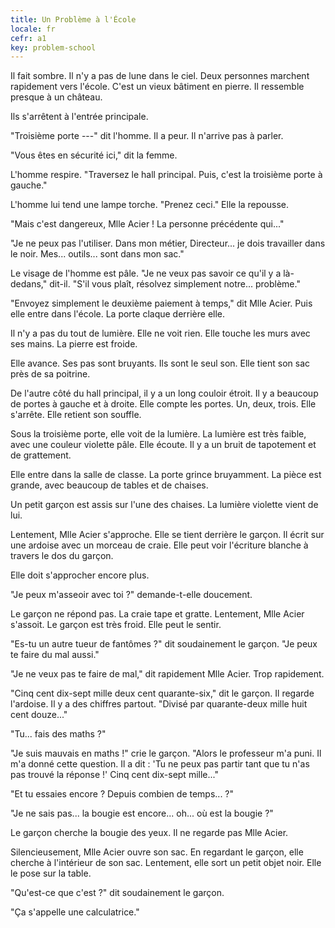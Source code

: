 ```yaml
---
title: Un Problème à l'École
locale: fr
cefr: a1
key: problem-school
---
```


Il fait sombre. Il n'y a pas de lune dans le ciel. Deux personnes marchent rapidement vers l'école. C'est un vieux bâtiment en pierre. Il ressemble presque à un château.

Ils s'arrêtent à l'entrée principale.

"Troisième porte ---" dit l'homme. Il a peur. Il n'arrive pas à parler.

"Vous êtes en sécurité ici," dit la femme.

L'homme respire. "Traversez le hall principal. Puis, c'est la troisième porte à gauche."

L'homme lui tend une lampe torche. "Prenez ceci." Elle la repousse.

"Mais c'est dangereux, Mlle Acier ! La personne précédente qui..."

"Je ne peux pas l'utiliser. Dans mon métier, Directeur... je dois travailler dans le noir. Mes... outils... sont dans mon sac."

Le visage de l'homme est pâle. "Je ne veux pas savoir ce qu'il y a là-dedans," dit-il. "S'il vous plaît, résolvez simplement notre... problème."

"Envoyez simplement le deuxième paiement à temps," dit Mlle Acier. Puis elle entre dans l'école. La porte claque derrière elle.

Il n'y a pas du tout de lumière. Elle ne voit rien. Elle touche les murs avec ses mains. La pierre est froide.

Elle avance. Ses pas sont bruyants. Ils sont le seul son. Elle tient son sac près de sa poitrine.

De l'autre côté du hall principal, il y a un long couloir étroit. Il y a beaucoup de portes à gauche et à droite. Elle compte les portes. Un, deux, trois. Elle s'arrête. Elle retient son souffle.

Sous la troisième porte, elle voit de la lumière. La lumière est très faible, avec une couleur violette pâle. Elle écoute. Il y a un bruit de tapotement et de grattement.

Elle entre dans la salle de classe. La porte grince bruyamment. La pièce est grande, avec beaucoup de tables et de chaises.

Un petit garçon est assis sur l'une des chaises. La lumière violette vient de lui.

Lentement, Mlle Acier s'approche. Elle se tient derrière le garçon. Il écrit sur une ardoise avec un morceau de craie. Elle peut voir l'écriture blanche à travers le dos du garçon.

Elle doit s'approcher encore plus.

"Je peux m'asseoir avec toi ?" demande-t-elle doucement.

Le garçon ne répond pas. La craie tape et gratte. Lentement, Mlle Acier s'assoit. Le garçon est très froid. Elle peut le sentir.

"Es-tu un autre tueur de fantômes ?" dit soudainement le garçon. "Je peux te faire du mal aussi."

"Je ne veux pas te faire de mal," dit rapidement Mlle Acier. Trop rapidement.

"Cinq cent dix-sept mille deux cent quarante-six," dit le garçon. Il regarde l'ardoise. Il y a des chiffres partout. "Divisé par quarante-deux mille huit cent douze..."

"Tu... fais des maths ?"

"Je suis mauvais en maths !" crie le garçon. "Alors le professeur m'a puni. Il m'a donné cette question. Il a dit : 'Tu ne peux pas partir tant que tu n'as pas trouvé la réponse !' Cinq cent dix-sept mille..."

"Et tu essaies encore ? Depuis combien de temps... ?"

"Je ne sais pas... la bougie est encore... oh... où est la bougie ?"

Le garçon cherche la bougie des yeux. Il ne regarde pas Mlle Acier.

Silencieusement, Mlle Acier ouvre son sac. En regardant le garçon, elle cherche à l'intérieur de son sac. Lentement, elle sort un petit objet noir. Elle le pose sur la table.

"Qu'est-ce que c'est ?" dit soudainement le garçon.

"Ça s'appelle une calculatrice."